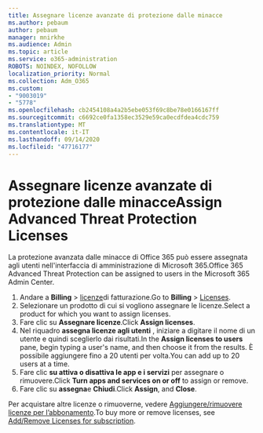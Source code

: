 ```yaml
---
title: Assegnare licenze avanzate di protezione dalle minacce
ms.author: pebaum
author: pebaum
manager: mnirkhe
ms.audience: Admin
ms.topic: article
ms.service: o365-administration
ROBOTS: NOINDEX, NOFOLLOW
localization_priority: Normal
ms.collection: Adm_O365
ms.custom:
- "9003019"
- "5778"
ms.openlocfilehash: cb2454108a4a2b5ebe053f69c8be78e0166167ff
ms.sourcegitcommit: c6692ce0fa1358ec3529e59ca0ecdfdea4cdc759
ms.translationtype: MT
ms.contentlocale: it-IT
ms.lasthandoff: 09/14/2020
ms.locfileid: "47716177"
---
```

# <a name="assign-advanced-threat-protection-licenses"></a><span data-ttu-id="82805-102">Assegnare licenze avanzate di protezione dalle minacce</span><span class="sxs-lookup"><span data-stu-id="82805-102">Assign Advanced Threat Protection Licenses</span></span>

<span data-ttu-id="82805-103">La protezione avanzata dalle minacce di Office 365 può essere assegnata agli utenti nell'interfaccia di amministrazione di Microsoft 365.</span><span class="sxs-lookup"><span data-stu-id="82805-103">Office 365 Advanced Threat Protection can be assigned to users in the Microsoft 365 Admin Center.</span></span>

1. <span data-ttu-id="82805-104">Andare a **Billing**  >  [licenze](https://go.microsoft.com/fwlink/p/?linkid=842264)di fatturazione.</span><span class="sxs-lookup"><span data-stu-id="82805-104">Go to **Billing** > [Licenses](https://go.microsoft.com/fwlink/p/?linkid=842264).</span></span>
2. <span data-ttu-id="82805-105">Selezionare un prodotto di cui si vogliono assegnare le licenze.</span><span class="sxs-lookup"><span data-stu-id="82805-105">Select a product for which you want to assign licenses.</span></span>
3. <span data-ttu-id="82805-106">Fare clic su **Assegnare licenze**.</span><span class="sxs-lookup"><span data-stu-id="82805-106">Click **Assign licenses**.</span></span>
4. <span data-ttu-id="82805-107">Nel riquadro **assegna licenze agli utenti**  , iniziare a digitare il nome di un utente e quindi sceglierlo dai risultati.</span><span class="sxs-lookup"><span data-stu-id="82805-107">In the **Assign licenses to users**  pane, begin typing a user's name, and then choose it from the results.</span></span> <span data-ttu-id="82805-108">È possibile aggiungere fino a 20 utenti per volta.</span><span class="sxs-lookup"><span data-stu-id="82805-108">You can add up to 20 users at a time.</span></span>
5. <span data-ttu-id="82805-109">Fare clic **su attiva o disattiva le app e i servizi**  per assegnare o rimuovere.</span><span class="sxs-lookup"><span data-stu-id="82805-109">Click **Turn apps and services on or off**  to assign or remove.</span></span>
6. <span data-ttu-id="82805-110">Fare clic su **assegna**e  **Chiudi**.</span><span class="sxs-lookup"><span data-stu-id="82805-110">Click **Assign**, and  **Close**.</span></span>

<span data-ttu-id="82805-111">Per acquistare altre licenze o rimuoverne, vedere [Aggiungere/rimuovere licenze per l’abbonamento](https://docs.microsoft.com/microsoft-365/commerce/licenses/buy-licenses?view=o365-worldwide#add-or-remove-licenses-for-your-business-subscription).</span><span class="sxs-lookup"><span data-stu-id="82805-111">To buy more or remove licenses, see [Add/Remove Licenses for subscription](https://docs.microsoft.com/microsoft-365/commerce/licenses/buy-licenses?view=o365-worldwide#add-or-remove-licenses-for-your-business-subscription).</span></span>